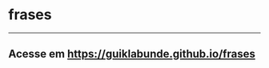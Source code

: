 # frases
----------------------------------------------
Acesse  em https://guiklabunde.github.io/frases
----------------------------------------------

